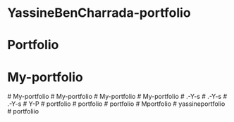 # YassineBenCharrada-portfolio
# Portfolio
# My-portfolio
#   M y - p o r t f o l i o  
 #   M y - p o r t f o l i o  
 #   M y - p o r t f o l i o  
 #   M y - p o r t f o l i o  
 #   . - Y - s  
 #   . - Y - s  
 #   . - Y - s  
 #   Y - P  
 #   p o r t f o l i o  
 #   p o r t f o l i o  
 #   p o r t f o l i o  
 #   M p o r t f o l i o  
 #   y a s s i n e p o r t f o l i o  
 #   p o r t f o l i i o  
 